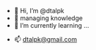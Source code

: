 - 👋 Hi, I’m @dtalpk
- 👀 managing knowledge
- 🌱 I’m currently learning ...
<!---- 💞️ I’m looking to collaborate on ...--->
- 📫 dtalpk@gmail.com

<!---
dtalpk/dtalpk is a ✨ special ✨ repository because its `README.md` (this file) appears on your GitHub profile.
You can click the Preview link to take a look at your changes.
--->
